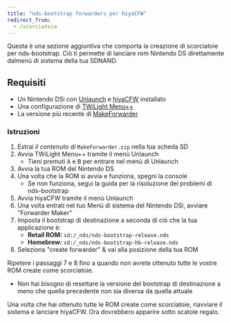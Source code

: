 ```yaml
---
title: "nds-bootstrap forwarders per hiyaCFW"
redirect_from:
  - /scorciatoia
---
```


Questa è una sezione aggiuntiva che comporta la creazione di scorciatoie per nds-bootstrap. Ciò ti permette di lanciare rom Nintendo DS direttamente dalmenù di sistema della tua SDNAND.

## Requisiti

- Un Nintendo DSi con [Unlaunch](/installing-unlaunch) e [hiyaCFW](/hiyacfw-setup) installato
- Una configurazione di [TWiLight Menu++](launching-the-exploit#twilight-menu)
- La versione più recente di [MakeForwarder](https://github.com/Ta180m/Make-Forwarder-Dsi/releases)

### Istruzioni

1. Estrai *il contenuto di* `MakeForwarder.zip` nella tua scheda SD
1. Avvia TWiLight Menu++ tramite il menù Unlaunch
   - Tieni premuti <kbd class="face">A</kbd> e <kbd class="face">B</kbd> per entrare nel menù di Unlaunch
1. Avvia la tua ROM del Nintendo DS
1. Una volta che la ROM si avvia e funziona, spegni la console
   - Se non funziona, segui la guida per la risoluzione dei problemi di nds-bootstrap
1. Avvia hiyaCFW tramite il menù Unlaunch
1. Una volta entrati nel tuo Menù di sistema del Nintendo DSi, avviare "Forwarder Maker"
1. Imposta il bootstrap di destinazione a seconda di ciò che la tua applicazione è:
   - **Retail ROM:** `sd:/_nds/nds-bootstrap-release.nds`
   - **Homebrew:** `sd:/_nds/nds-bootstrap-hb-release.nds`
1. Seleziona "create forwarder" & vai alla posizione della tua ROM

Ripetere i passaggi 7 e 8 fino a quando non avrete ottenuto tutte le vostre ROM create come scorciatoie.
- Non hai bisogno di resettare la versione del bootstrap di destinazione a meno che quella precedente non sia diversa da quella attuale

Una volta che hai ottenuto tutte le ROM create come scorciatoie, riavviare il sistema e lanciare hiyaCFW. Ora dovrebbero apparire sotto scatole regalo.
